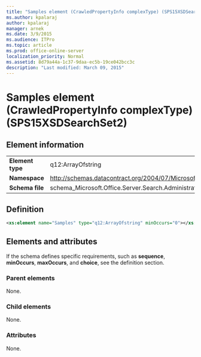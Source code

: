 ```yaml
---
title: "Samples element (CrawledPropertyInfo complexType) (SPS15XSDSearchSet2)"
ms.author: kpalaraj
author: kpalaraj
manager: arnek
ms.date: 3/9/2015
ms.audience: ITPro
ms.topic: article
ms.prod: office-online-server
localization_priority: Normal
ms.assetid: 8d79a44a-1c37-9daa-ec5b-19ce042bcc3c
description: "Last modified: March 09, 2015"
---
```


# Samples element (CrawledPropertyInfo complexType) (SPS15XSDSearchSet2)

 
  
## Element information

|||
|:-----|:-----|
|**Element type** <br/> |q12:ArrayOfstring  <br/> |
|**Namespace** <br/> |http://schemas.datacontract.org/2004/07/Microsoft.Office.Server.Search.Administration  <br/> |
|**Schema file** <br/> |schema_Microsoft.Office.Server.Search.Administration.xsd  <br/> |
   
## Definition

```XML
<xs:element name="Samples" type="q12:ArrayOfstring" minOccurs="0"></xs:element>

```

## Elements and attributes

If the schema defines specific requirements, such as **sequence**, **minOccurs**, **maxOccurs**, and **choice**, see the definition section. 
  
### Parent elements

None.
  
### Child elements

None.
  
### Attributes

None.
  

